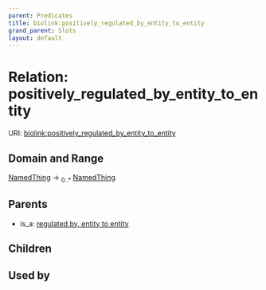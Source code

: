```yaml
---
parent: Predicates
title: biolink:positively_regulated_by_entity_to_entity
grand_parent: Slots
layout: default
---
```


# Relation: positively_regulated_by_entity_to_entity




URI: [biolink:positively_regulated_by_entity_to_entity](https://w3id.org/biolink/vocab/positively_regulated_by_entity_to_entity)

## Domain and Range

[NamedThing](NamedThing.md) ->  <sub>0..*</sub> [NamedThing](NamedThing.md)

## Parents

 *  is_a: [regulated by, entity to entity](regulated_by_entity_to_entity.md)

## Children


## Used by

